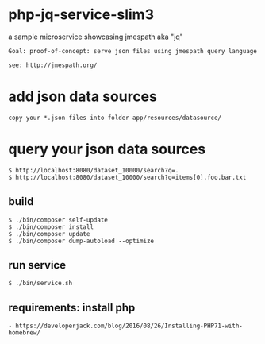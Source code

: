 # php-jq-service-slim3
a sample microservice showcasing jmespath aka "jq"

    Goal: proof-of-concept: serve json files using jmespath query language

    see: http://jmespath.org/

# add json data sources

    copy your *.json files into folder app/resources/datasource/

# query your json data sources

    $ http://localhost:8080/dataset_10000/search?q=.
    $ http://localhost:8080/dataset_10000/search?q=items[0].foo.bar.txt

## build
    $ ./bin/composer self-update
    $ ./bin/composer install
    $ ./bin/composer update
    $ ./bin/composer dump-autoload --optimize

## run service
    $ ./bin/service.sh

## requirements: install php

    - https://developerjack.com/blog/2016/08/26/Installing-PHP71-with-homebrew/
